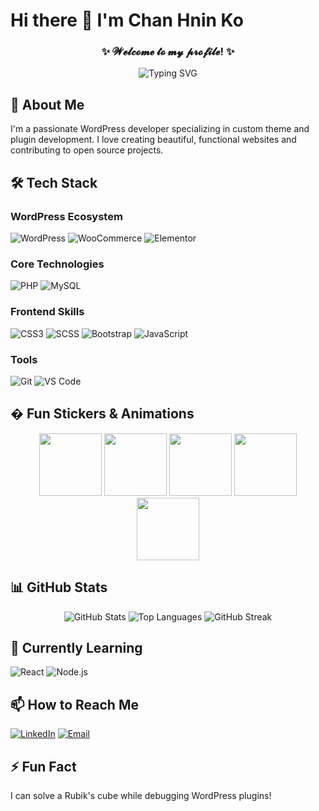 # Hi there 👋 I'm Chan Hnin Ko
<h3 align="center">✨ 𝓦𝓮𝓵𝓬𝓸𝓶𝓮 𝓽𝓸 𝓶𝔂 𝓹𝓻𝓸𝓯𝓲𝓵𝓮! ✨</h3>

<div align="center">
  <img src="https://readme-typing-svg.demolab.com?font=Fira+Code&pause=1000&color=FF7F50&width=435&lines=WordPress+Developer;PHP+Specialist;Front-End+Enthusiast;Open+Source+Lover" alt="Typing SVG" />
</div>

## 🚀 About Me
I'm a passionate WordPress developer specializing in custom theme and plugin development. I love creating beautiful, functional websites and contributing to open source projects.

## 🛠️ Tech Stack

### WordPress Ecosystem
![WordPress](https://img.shields.io/badge/WordPress-%23117AC9.svg?style=for-the-badge&logo=WordPress&logoColor=white)
![WooCommerce](https://img.shields.io/badge/WooCommerce-96588A?style=for-the-badge&logo=WooCommerce&logoColor=white)
![Elementor](https://img.shields.io/badge/Elementor-92003B?style=for-the-badge&logo=Elementor&logoColor=white)

### Core Technologies
![PHP](https://img.shields.io/badge/php-%23777BB4.svg?style=for-the-badge&logo=php&logoColor=white)
![MySQL](https://img.shields.io/badge/mysql-%2300f.svg?style=for-the-badge&logo=mysql&logoColor=white)

### Frontend Skills
![CSS3](https://img.shields.io/badge/css3-%231572B6.svg?style=for-the-badge&logo=css3&logoColor=white)
![SCSS](https://img.shields.io/badge/SASS-hotpink.svg?style=for-the-badge&logo=SASS&logoColor=white)
![Bootstrap](https://img.shields.io/badge/bootstrap-%23563D7C.svg?style=for-the-badge&logo=bootstrap&logoColor=white)
![JavaScript](https://img.shields.io/badge/javascript-%23323330.svg?style=for-the-badge&logo=javascript&logoColor=%23F7DF1E)

### Tools
![Git](https://img.shields.io/badge/git-%23F05033.svg?style=for-the-badge&logo=git&logoColor=white)
![VS Code](https://img.shields.io/badge/VS%20Code-0078d7.svg?style=for-the-badge&logo=visual-studio-code&logoColor=white)

## � Fun Stickers & Animations

<div align="center">
  <img src="https://media.giphy.com/media/jRf5fsn8G6YaogAWxn/giphy.gif" width="100" height="100"/>
  <img src="https://gh-sticker.vercel.app/api/sticker/wordpress" width="100" height="100"/>
  <img src="https://media.giphy.com/media/SS8CV2rQdlYNLtBCiF/giphy.gif" width="100" height="100"/>
  <img src="https://gh-sticker.vercel.app/api/sticker/coffee" width="100" height="100"/>
  <img src="https://media.giphy.com/media/L1R1tvI9svkIWwpVYr/giphy.gif" width="100" height="100"/>
</div>

## 📊 GitHub Stats

<div align="center">
  <img src="https://github-readme-stats.vercel.app/api?username=chan-hnin-ko&show_icons=true&theme=radical" alt="GitHub Stats"/>
  <img src="https://github-readme-stats.vercel.app/api/top-langs/?username=chan-hnin-ko&layout=compact&theme=radical" alt="Top Languages"/>
  <img src="https://github-readme-streak-stats.herokuapp.com/?user=chan-hnin-ko&theme=radical" alt="GitHub Streak"/>
</div>

## 🌱 Currently Learning
![React](https://img.shields.io/badge/react-%2320232a.svg?style=for-the-badge&logo=react&logoColor=%2361DAFB)
![Node.js](https://img.shields.io/badge/node.js-6DA55F?style=for-the-badge&logo=node.js&logoColor=white)

## 📫 How to Reach Me
[![LinkedIn](https://img.shields.io/badge/linkedin-%230077B5.svg?style=for-the-badge&logo=linkedin&logoColor=white)](https://linkedin.com/in/yourprofile)
[![Email](https://img.shields.io/badge/Email-D14836?style=for-the-badge&logo=gmail&logoColor=white)](mailto:your.email@example.com)

## ⚡ Fun Fact
I can solve a Rubik's cube while debugging WordPress plugins!
